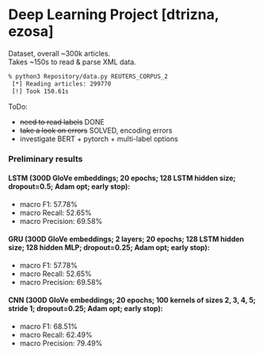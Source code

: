 # Deep Learning Project [dtrizna, ezosa]

Dataset, overall ~300k articles.  
Takes ~150s to read & parse XML data.

```bash
% python3 Repository/data.py REUTERS_CORPUS_2
 [*] Reading articles: 299770
 [!] Took 150.61s
```

ToDo:

- ~~need to read labels~~ DONE
- ~~take a look on errors~~ SOLVED, encoding errors
- investigate BERT + pytorch + multi-label options

### Preliminary results 

#### LSTM (300D GloVe embeddings; 20 epochs; 128 LSTM hidden size; dropout=0.5; Adam opt; early stop):
 - macro F1: 57.78%
 - macro Recall: 52.65%
 - macro Precision: 69.58%

#### GRU (300D GloVe embeddings; 2 layers; 20 epochs; 128 LSTM hidden size; 128 hidden MLP; dropout=0.25; Adam opt; early stop):
 - macro F1: 57.78%
 - macro Recall: 52.65%
 - macro Precision: 69.58%

#### CNN (300D GloVe embeddings; 20 epochs; 100 kernels of sizes 2, 3, 4, 5; stride 1; dropout=0.25; Adam opt; early stop):
 - macro F1: 68.51%
 - macro Recall: 62.49%
 - macro Precision: 79.49%
